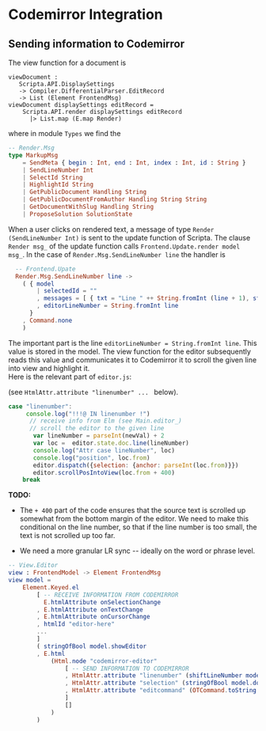 # Codemirror Integration

## Sending information to Codemirror

The view function for a document is

```elml
viewDocument : 
   Scripta.API.DisplaySettings 
   -> Compiler.DifferentialParser.EditRecord 
   -> List (Element FrontendMsg)
viewDocument displaySettings editRecord =
    Scripta.API.render displaySettings editRecord 
      |> List.map (E.map Render)    
```

where in module `Types` we find the

```elm
-- Render.Msg
type MarkupMsg
    = SendMeta { begin : Int, end : Int, index : Int, id : String }
    | SendLineNumber Int
    | SelectId String
    | HighlightId String
    | GetPublicDocument Handling String
    | GetPublicDocumentFromAuthor Handling String String
    | GetDocumentWithSlug Handling String
    | ProposeSolution SolutionState
```


When a user clicks on rendered text, a message of type 
`Render (SendLineNumber Int)` is sent to the update function of Scripta.
The clause `Render msg_` of the update function calls
`Frontend.Update.render model msg_`.  In the case of 
`Render.Msg.SendLineNumber line` the handler is

```elm
  -- Frontend.Upate
  Render.Msg.SendLineNumber line ->
    ( { model
        | selectedId = ""
        , messages = [ { txt = "Line " ++ String.fromInt (line + 1), status = MSGreen } ]
        , editorLineNumber = String.fromInt line
      }
    , Command.none
    )
```

The important part is the line `editorLineNumber = String.fromInt line`.
This value is stored in the model.  The view function for the editor subsequently
reads this value and communicates it to Codemirror 
it to scroll the given line into view and highlight it.  
Here is the relevant part of `editor.js`:


(see `HtmlAttr.attribute "linenumber" ... ` below).

```javascript
case "linenumber":
     console.log("!!!@ IN linenumber !")
      // receive info from Elm (see Main.editor_)
      // scroll the editor to the given line
       var lineNumber = parseInt(newVal) + 2
       var loc =  editor.state.doc.line(lineNumber)
       console.log("Attr case lineNumber", loc)
       console.log("position", loc.from)
       editor.dispatch({selection: {anchor: parseInt(loc.from)}})
       editor.scrollPosIntoView(loc.from + 400)
    break
```

**TODO:**

  - The `+ 400` part of the code ensures that the source text is scrolled up 
somewhat from the bottom margin of the editor.  We need to make this conditional
on the line number, so that if the line number is too small, the text is not
scrolled up too far.

  - We need a more granular LR sync -- ideally on the word or
phrase level.

```elm
-- View.Editor
view : FrontendModel -> Element FrontendMsg
view model =
    Element.Keyed.el
        [ -- RECEIVE INFORMATION FROM CODEMIRROR
          E.htmlAttribute onSelectionChange 
        , E.htmlAttribute onTextChange 
        , E.htmlAttribute onCursorChange 
        , htmlId "editor-here"
        ...
        ]
        ( stringOfBool model.showEditor
        , E.html
            (Html.node "codemirror-editor"
                [ -- SEND INFORMATION TO CODEMIRROR
                , HtmlAttr.attribute "linenumber" (shiftLineNumber model.language model.editorLineNumber)
                , HtmlAttr.attribute "selection" (stringOfBool model.doSync)
                , HtmlAttr.attribute "editcommand" (OTCommand.toString model.editCommand.counter model.editCommand.command)
                ]
                []
            )
        )
```